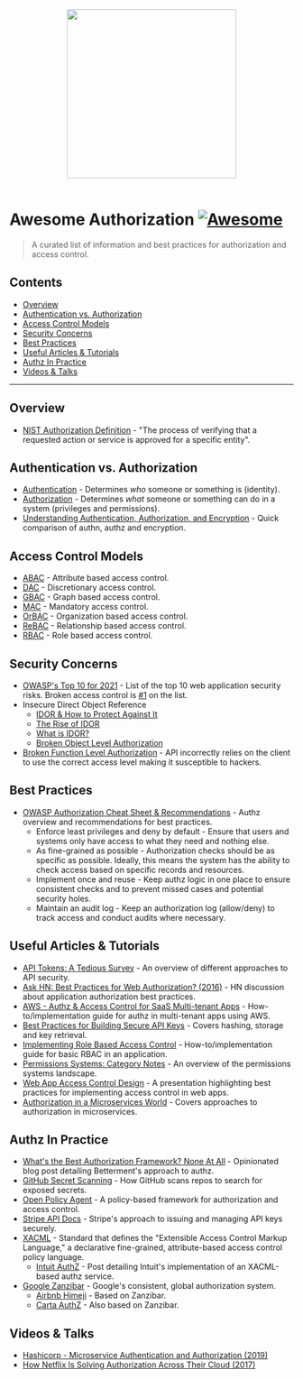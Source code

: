 <div align="center" alt="Warrant">
    <a href="https://warrant.dev/?utm_source=awesome-authz" target="_blank">
        <img src="https://warrant.dev/images/logo-primary-wide.png" width="300">
    </a>
    </br>
    </br>
</div>

# Awesome Authorization [![Awesome](https://awesome.re/badge-flat2.svg)](https://awesome.re)

> A curated list of information and best practices for authorization and access control.

## Contents
- [Overview](#overview)
- [Authentication vs. Authorization](#authentication-vs-authorization)
- [Access Control Models](#access-control-models)
- [Security Concerns](#security-concerns)
- [Best Practices](#best-practices)
- [Useful Articles & Tutorials](#useful-articles--tutorials)
- [Authz In Practice](#authz-in-practice)
- [Videos & Talks](#videos--talks)

---

## Overview
- [NIST Authorization Definition](https://csrc.nist.gov/glossary/term/authorization) - "The process of verifying that a requested action or service is approved for a specific entity".

## Authentication vs. Authorization
- [Authentication](https://en.wikipedia.org/wiki/Authentication) - Determines *who* someone or something is (identity).
- [Authorization](https://en.wikipedia.org/wiki/Authorization) - Determines *what* someone or something can do in a system (privileges and permissions).
- [Understanding Authentication, Authorization, and Encryption](https://www.bu.edu/tech/about/security-resources/bestpractice/auth/) - Quick comparison of authn, authz and encryption.

## Access Control Models
- [ABAC](https://en.wikipedia.org/wiki/Attribute-based_access_control) - Attribute based access control.
- [DAC](https://en.wikipedia.org/wiki/Discretionary_access_control) - Discretionary access control.
- [GBAC](https://en.wikipedia.org/wiki/Graph-based_access_control) - Graph based access control.
- [MAC](https://en.wikipedia.org/wiki/Mandatory_access_control) - Mandatory access control.
- [OrBAC](https://en.wikipedia.org/wiki/Organisation-based_access_control) - Organization based access control.
- [ReBAC](https://www.scaledaccess.com/whitepapers/the-developers-guide-to-relationship-based-access-control) - Relationship based access control.
- [RBAC](https://en.wikipedia.org/wiki/Role-based_access_control) - Role based access control.

## Security Concerns
- [OWASP's Top 10 for 2021](https://owasp.org/Top10/) - List of the top 10 web application security risks. Broken access control is [#1](https://owasp.org/Top10/A01_2021-Broken_Access_Control/) on the list.
- Insecure Direct Object Reference
  - [IDOR & How to Protect Against It](https://blog.warrant.dev/insecure-direct-object-reference)
  - [The Rise of IDOR](https://www.hackerone.com/resources/hackerone/the-rise-of-idor)
  - [What is IDOR?](https://portswigger.net/web-security/access-control/idor)
  - [Broken Object Level Authorization](https://apisecurity.io/encyclopedia/content/owasp/api1-broken-object-level-authorization)
- [Broken Function Level Authorization](https://apisecurity.io/encyclopedia/content/owasp/api5-broken-function-level-authorization) - API incorrectly relies on the client to use the correct access level making it susceptible to hackers.

## Best Practices
- [OWASP Authorization Cheat Sheet & Recommendations](https://cheatsheetseries.owasp.org/cheatsheets/Authorization_Cheat_Sheet.html) - Authz overview and recommendations for best practices.
  - Enforce least privileges and deny by default - Ensure that users and systems only have access to what they need and nothing else.
  - As fine-grained as possible - Authorization checks should be as specific as possible. Ideally, this means the system has the ability to check access based on specific records and resources.
  - Implement once and reuse - Keep authz logic in one place to ensure consistent checks and to prevent missed cases and potential security holes.
  - Maintain an audit log - Keep an authorization log (allow/deny) to track access and conduct audits where necessary.

## Useful Articles & Tutorials
- [API Tokens: A Tedious Survey](https://fly.io/blog/api-tokens-a-tedious-survey/) - An overview of different approaches to API security.
- [Ask HN: Best Practices for Web Authorization? (2016)](https://news.ycombinator.com/item?id=11151790) - HN discussion about application authorization best practices.
- [AWS - Authz & Access Control for SaaS Multi-tenant Apps](https://docs.aws.amazon.com/prescriptive-guidance/latest/saas-multitenant-api-access-authorization/welcome.html) - How-to/implementation guide for authz in multi-tenant apps using AWS.
- [Best Practices for Building Secure API Keys](https://www.freecodecamp.org/news/best-practices-for-building-api-keys-97c26eabfea9/) - Covers hashing, storage and key retrieval.
- [Implementing Role Based Access Control](https://blog.warrant.dev/implementing-role-based-access-control) - How-to/implementation guide for basic RBAC in an application.
- [Permissions Systems: Category Notes](https://kojo.blog/permissions-sytems/) - An overview of the permissions systems landscape.
- [Web App Access Control Design](https://owasp.org/www-pdf-archive/ASDC12-Access_Control_Designs_and_Pitfalls.pdf) - A presentation highlighting best practices for implementing access control in web apps.
- [Authorization in a Microservices World](https://www.alexanderlolis.com/authorization-in-a-microservices-world) - Covers approaches to authorization in microservices.

## Authz In Practice
- [What's the Best Authorization Framework? None At All](https://www.betterment.com/engineering/security-framework) - Opinionated blog post detailing Betterment's approach to authz.
- [GitHub Secret Scanning](https://docs.github.com/en/code-security/secret-scanning/about-secret-scanning) - How GitHub scans repos to search for exposed secrets.
- [Open Policy Agent](https://www.openpolicyagent.org/) - A policy-based framework for authorization and access control.
- [Stripe API Docs](https://stripe.com/docs/keys) - Stripe's approach to issuing and managing API keys securely.
- [XACML](https://en.wikipedia.org/wiki/XACML) - Standard that defines the "Extensible Access Control Markup Language," a declarative fine-grained, attribute-based access control policy language.
  - [Intuit AuthZ](https://medium.com/intuit-engineering/authz-intuits-unified-dynamic-authorization-system-bea554d18f91) - Post detailing Intuit's implementation of an XACML-based authz service.
- [Google Zanzibar](https://research.google/pubs/pub48190/) - Google's consistent, global authorization system.
  - [Airbnb Himeji](https://medium.com/airbnb-engineering/himeji-a-scalable-centralized-system-for-authorization-at-airbnb-341664924574) - Based on Zanzibar.
  - [Carta AuthZ](https://medium.com/building-carta/authz-cartas-highly-scalable-permissions-system-782a7f2c840f) - Also based on Zanzibar.

## Videos & Talks
- [Hashicorp - Microservice Authentication and Authorization (2019)](https://www.youtube.com/watch?v=ZjPF8yZ83Wo)
- [How Netflix Is Solving Authorization Across Their Cloud (2017)](https://www.youtube.com/watch?v=R6tUNpRpdnY)

